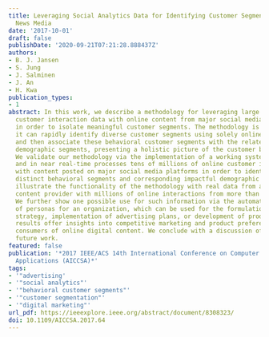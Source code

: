 ```yaml
---
title: Leveraging Social Analytics Data for Identifying Customer Segments for Online
  News Media
date: '2017-10-01'
draft: false
publishDate: '2020-09-21T07:21:28.888437Z'
authors:
- B. J. Jansen
- S. Jung
- J. Salminen
- J. An
- H. Kwa
publication_types:
- 1
abstract: In this work, we describe a methodology for leveraging large amounts of
  customer interaction data with online content from major social media platforms
  in order to isolate meaningful customer segments. The methodology is robust in that
  it can rapidly identify diverse customer segments using solely online behaviors
  and then associate these behavioral customer segments with the related distinct
  demographic segments, presenting a holistic picture of the customer base of an organization.
  We validate our methodology via the implementation of a working system that rapidly
  and in near real-time processes tens of millions of online customer interactions
  with content posted on major social media platforms in order to identify both the
  distinct behavioral segments and corresponding impactful demographic segments. We
  illustrate the functionality of the methodology with real data from a major online
  content provider with millions of online interactions from more than thirty countries.
  We further show one possible use for such information via the automatic generation
  of personas for an organization, which can be used for the formulation of marketing
  strategy, implementation of advertising plans, or development of products. The research
  results offer insights into competitive marketing and product preferences for the
  consumers of online digital content. We conclude with a discussion of areas for
  future work.
featured: false
publication: '*2017 IEEE/ACS 14th International Conference on Computer Systems and
  Applications (AICCSA)*'
tags:
- '"advertising'
- '"social analytics"'
- '"behavioral customer segments"'
- '"customer segmentation"'
- '"digital marketing"'
url_pdf: https://ieeexplore.ieee.org/abstract/document/8308323/
doi: 10.1109/AICCSA.2017.64
---
```


